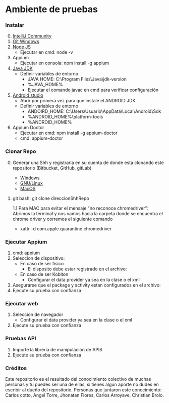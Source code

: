 # Ambiente de pruebas

### Instalar
0. [IntelliJ Community](https://www.jetbrains.com/es-es/idea/download/#section=windows)
1. [Git Windows](https://git-scm.com/download/win)
2. [Node JS](https://nodejs.org/es/download/)
    * Ejecutar en cmd: node -v
3. Appium
    * Ejecutar en consola: npm install -g appium
4. [Java JDK](https://www.oracle.com/java/technologies/javase-downloads.html)
    * Definir variables de entorno
        * JAVA HOME: C:\Program Files\Java\jdk-version
        * %JAVA_HOME%
        * Ejecutar el comando javac en cmd para verificar configuración
5. [Android studio](https://developer.android.com/studio/index.html)
    * Abrir por primera vez para que instale el ANDROID JDK
    * Definir variables de entorno
        * ANDOIRD_HOME: C:\Users\Usuario\AppData\Local\Android\Sdk        
        * %ANDROID_HOME%\platform-tools
        * %ANDROID_HOME%
6. Appium Doctor
    * Ejecutar en cmd: npm install -g appium-doctor
    * cmd: appium-doctor
   
### Clonar Repo
0. Generar una Shh y registrarla en su cuenta de donde esta clonando este repositorio (Bitbucket, GitHub, gitLab)
   * [Windows](https://help.github.com/articles/generating-a-new-ssh-key-and-adding-it-to-the-ssh-agent/#platform-windows)
   * [GNU/Linux](https://help.github.com/articles/generating-a-new-ssh-key-and-adding-it-to-the-ssh-agent/#platform-linux)
   * [MacOS](https://help.github.com/articles/generating-a-new-ssh-key-and-adding-it-to-the-ssh-agent/#platform-mac)

1. git bash: git clone direccionShhRepo

   1.1 Para MAC para evitar el mensaje "no reconoce chromedriver":
Abrimos la terminal y nos vamos hacia la carpeta donde se encuentra el chrome driver y corremos el siguiente comando
    * xattr -d com.apple.quarantine chromedriver

### Ejecutar Appium
1. cmd: appium
2. Seleccion de dispositivo:
   * En caso de ser físico
      * El disposito debe estar registrado en el archivo:
   * En caso de ser Kobiton
      * Configurar el data provider ya sea en la clase o el xml
3. Asegurarse que el package y activity estan configurados en el archivo:
4. Ejecute su prueba con confianza

### Ejecutar web
1. Seleccion de navegador
   * Configurar el data provider ya sea en la clase o el xml
2. Ejecute su prueba con confianza

### Pruebas API
1. Importe la libreria de manipulación de APIS
2. Ejecute su prueba con confianza

### Créditos
Este repositorio es el resultado del conocimiento colectivo de muchas personas
y tu puedes ser una de ellas, si tienes algun aporte no dudes en escribir al dueño
del repositorio.
Personas que juntaron este conocimiento:
Carlos cotto, Angel Torre, Jhonatan Flores, Carlos Arroyave, Christian Brolo.